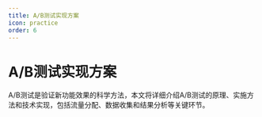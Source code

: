 ```yaml
---
title: A/B测试实现方案
icon: practice
order: 6
---
```


# A/B测试实现方案

A/B测试是验证新功能效果的科学方法，本文将详细介绍A/B测试的原理、实施方法和技术实现，包括流量分配、数据收集和结果分析等关键环节。
